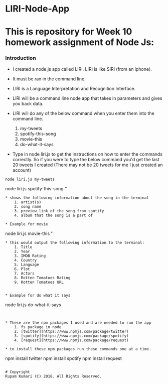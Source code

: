 # LIRI-Node-App
# This is repository for Week 10 homework assignment of Node Js:

### Introduction

* I created a node.js app called LIRI. LIRI is like SIRI (from an iphone).
* It must be ran in the command line.
* LIRI is a Language Interpretation and Recognition Interface.
* LIRI will be a command line node app that takes in parameters and gives you back data.
* LIRI will do any of the below command when you enter them into the command line.
	1. my-tweets
	2. spotify-this-song
	3. movie-this
	4. do-what-it-says

* Type in node liri.js to get the instructions on how to enter the commands correctly.
So if you were to type the below command you'd get the last 20 tweets I created (There may not be 20 tweets for me I just created an account)


```
node liri.js my-tweets
```
node liri.js spotify-this-song '<song name here>'
```
* shows the following information about the song in the terminal
	1. artist(s)
	2. song name
	3. preview link of the song from spotify
	4. album that the song is a part of

* Example for movie
```
node liri.js movie-this '<movie name here>'
```
* this would output the following information to the terminal:
	1. Title
	2. Year
	3. IMDB Rating
	4. Country
	5. Language
	6. Plot
	7. Actors
	8. Rotten Tomatoes Rating
	9. Rotten Tomatoes URL


* Example for do what it says
```
node liri.js do-what-it-says
```


* These are the npm packages I used and are needed to run the app
	1. fs package in node
	2. [twitter](https://www.npmjs.com/package/twitter)
	3. [spotify](https://www.npmjs.com/package/spotify)
	4. [request](https://www.npmjs.com/package/request)

* to install these npm packages run these commands one at a time.
```
npm install twitter
npm install spotify
npm install request
```

# Copyright
Rupam Kumari (C) 2018. All Rights Reserved.


